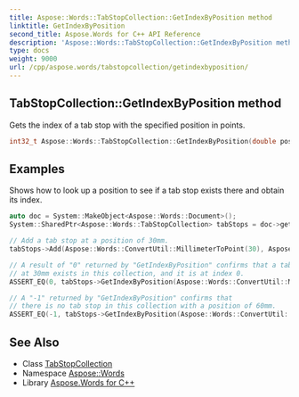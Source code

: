 ```yaml
---
title: Aspose::Words::TabStopCollection::GetIndexByPosition method
linktitle: GetIndexByPosition
second_title: Aspose.Words for C++ API Reference
description: 'Aspose::Words::TabStopCollection::GetIndexByPosition method. Gets the index of a tab stop with the specified position in points in C++.'
type: docs
weight: 9000
url: /cpp/aspose.words/tabstopcollection/getindexbyposition/
---
```

## TabStopCollection::GetIndexByPosition method


Gets the index of a tab stop with the specified position in points.

```cpp
int32_t Aspose::Words::TabStopCollection::GetIndexByPosition(double position)
```


## Examples



Shows how to look up a position to see if a tab stop exists there and obtain its index. 
```cpp
auto doc = System::MakeObject<Aspose::Words::Document>();
System::SharedPtr<Aspose::Words::TabStopCollection> tabStops = doc->get_FirstSection()->get_Body()->get_Paragraphs()->idx_get(0)->get_ParagraphFormat()->get_TabStops();

// Add a tab stop at a position of 30mm.
tabStops->Add(Aspose::Words::ConvertUtil::MillimeterToPoint(30), Aspose::Words::TabAlignment::Left, Aspose::Words::TabLeader::Dashes);

// A result of "0" returned by "GetIndexByPosition" confirms that a tab stop
// at 30mm exists in this collection, and it is at index 0.
ASSERT_EQ(0, tabStops->GetIndexByPosition(Aspose::Words::ConvertUtil::MillimeterToPoint(30)));

// A "-1" returned by "GetIndexByPosition" confirms that
// there is no tab stop in this collection with a position of 60mm.
ASSERT_EQ(-1, tabStops->GetIndexByPosition(Aspose::Words::ConvertUtil::MillimeterToPoint(60)));
```

## See Also

* Class [TabStopCollection](../)
* Namespace [Aspose::Words](../../)
* Library [Aspose.Words for C++](../../../)
